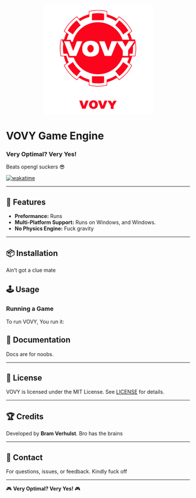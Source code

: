 <p align="center">
  <img width="300" height="300" src="./readme/vovy_logo_1k.png">
</p>

# VOVY Game Engine

### Very Optimal? Very Yes!

Beats opengl suckers 😎

[![wakatime](https://wakatime.com/badge/user/7036fa97-51eb-4a58-ba1e-c1fb2ff046be/project/7b7de548-826b-46c0-80d9-11372d0e20bb.svg)](https://wakatime.com/badge/user/7036fa97-51eb-4a58-ba1e-c1fb2ff046be/project/7b7de548-826b-46c0-80d9-11372d0e20bb)

---

## 🚀 Features
- **Preformance:** Runs
- **Multi-Platform Support:** Runs on Windows, and Windows.
- **No Physics Engine:** Fuck gravity

---

## 📦 Installation

Ain't got a clue mate

## 🕹️ Usage

### Running a Game
To run VOVY, You run it:

## 📜 Documentation
Docs are for noobs.



---

## 📄 License
VOVY is licensed under the MIT License. See [LICENSE](LICENSE) for details.

---

## 🏆 Credits
Developed by **Bram Verhulst**. Bro has the brains

---

## 📧 Contact
For questions, issues, or feedback. Kindly fuck off

---

🎮 **Very Optimal? Very Yes!** 🎮

